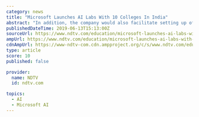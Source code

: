 ```yaml
---
category: news
title: "Microsoft Launches AI Labs With 10 Colleges In India"
abstract: "In addition, the company would also facilitate setting up of core AI infrastructure and Internet of Things (IoT) hub along with providing access to a wide range of Azure AI services like Microsoft Cognitive Services, Azure Machine Learning (ML) and Bot ..."
publishedDateTime: 2019-06-13T15:13:00Z
sourceUrl: https://www.ndtv.com/education/microsoft-launches-ai-labs-with-10-colleges-in-india-2052872
ampUrl: https://www.ndtv.com/education/microsoft-launches-ai-labs-with-10-colleges-in-india-2052872?amp=1&akamai-rum=off
cdnAmpUrl: https://www-ndtv-com.cdn.ampproject.org/c/s/www.ndtv.com/education/microsoft-launches-ai-labs-with-10-colleges-in-india-2052872?amp=1&akamai-rum=off
type: article
score: 10
published: false

provider:
  name: NDTV
  id: ndtv.com

topics:
  - AI
  - Microsoft AI
---
```

